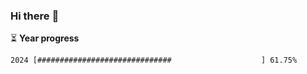### Hi there :wave:

:hourglass_flowing_sand: **Year progress**

```txt
2024 [##############################                    ] 61.75%
```
